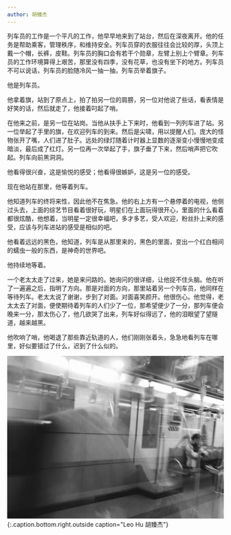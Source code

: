 ```yaml
---
author: 胡臻杰
---
```


列车员的工作是一个平凡的工作，他早早地来到了站台，然后在深夜离开。他的任务是帮助乘客，管理秩序，和维持安全。列车员穿的衣服往往会比较的厚，头顶上戴一个帽，长裤，皮鞋。列车员的胸口会有若干个勋章，左臂上别上个臂章。列车员的工作环境算得上艰苦，那里没有四季，没有花草，也没有坐下的地方。列车员不可以说话，列车员的脸随冷风一抽一抽，列车员举着旗子。

他是列车员。

他拿着旗，站到了原点上，拍了拍另一位的肩膀，另一位对他说了些话，看表情是好笑的话，然后就走了，他接着叼起了哨。

在他来之前，是另一位在站岗。当他从扶手上下来时，他看到一列列车进了站。另一位举起了手里的旗，在欢迎列车的到来。然后是尖啸，用以提醒人们。庞大的怪物张开了嘴，人们进了肚子。远处的绿灯随着计时器上显数的逐渐变小慢慢地变成暗淡，最后成了红灯。另一位再一次举起了手，旗子垂了下来，然后哨声把它吹起。列车向前黑洞洞。

他看得很兴奋，这是愉悦的感受；他看得很嫉妒，这是另一位的感受。

现在他站在那里，他等着列车。

他知道列车的终将来性，因此他不在焦急。他的右上方有一个悬停着的电视，他侧过头去，上面的综艺节目看着很好玩，明星们在上面玩得很开心，里面的什么看着都很炫酷，他想着，当明星一定很幸福吧，多才多艺，受人欢迎，粉丝扑上来的感受，应该与列车进站的感受是相似的吧。

他看着远远的黑色，他知道，列车是从那里来的，黑色的里面，变出一个红白相间的蠕虫一般的东西，是神奇的世界吧。

他持续地等着。

一个老太太走了过来，她是来问路的。她询问的很详细，让他捉不住头脑。他在听了一遍遍之后，指明了方向。那是对面的方向，那里站着另一个列车员，他同样在等待列车。老太太说了谢谢，步到了对面。对面喜笑颜开。他很伤心。他觉得，老太太去了对面，便使期待着列车的人们少了一位，那希望便少了一分，那列车便会晚来一分，那太伤心了，他几欲哭了出来，列车好似得远了，他的泪眼望了望隧道，越来越黑。

他吹响了哨，他喝退了那些靠近轨道的人，他们刚刚张着头，急急地看列车在哪里，好似要错过了什么，迟到了什么似的。

![](WechatIMG1956.jpeg)
{:.caption.bottom.right.outside caption="Leo Hu 胡臻杰"}
